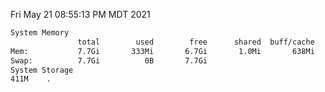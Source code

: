 Fri May 21 08:55:13 PM MDT 2021
```bash
System Memory
               total        used        free      shared  buff/cache   available
Mem:           7.7Gi       333Mi       6.7Gi       1.0Mi       638Mi       7.1Gi
Swap:          7.7Gi          0B       7.7Gi
System Storage
411M	.
```
